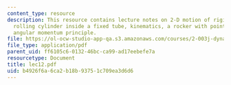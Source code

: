 ```yaml
---
content_type: resource
description: This resource contains lecture notes on 2-D motion of rigid bodies, a
  rolling cylinder inside a fixed tube, kinematics, a rocker with point mass, and
  angular momentum principle.
file: https://ol-ocw-studio-app-qa.s3.amazonaws.com/courses/2-003j-dynamics-and-control-i-spring-2007/b4926f6a6ca2b18b93751c709ea3d6d6_lec12.pdf
file_type: application/pdf
parent_uid: ff6105c6-0132-46bc-ca99-ad17eebefe7a
resourcetype: Document
title: lec12.pdf
uid: b4926f6a-6ca2-b18b-9375-1c709ea3d6d6
---
```

